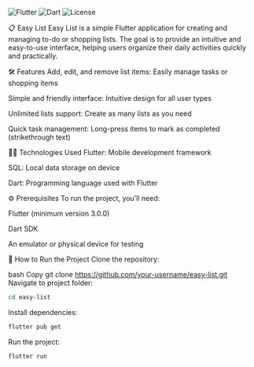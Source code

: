 ![Flutter](https://img.shields.io/badge/Flutter-3.13-blue?logo=flutter&style=flat-square)
![Dart](https://img.shields.io/badge/Dart-2.19-blue?logo=dart&style=flat-square)
![License](https://img.shields.io/badge/License-MIT-green?style=flat-square)

📋 Easy List
Easy List is a simple Flutter application for creating and managing to-do or shopping lists. The goal is to provide an intuitive and easy-to-use interface, helping users organize their daily activities quickly and practically.

🛠️ Features
Add, edit, and remove list items: Easily manage tasks or shopping items

Simple and friendly interface: Intuitive design for all user types

Unlimited lists support: Create as many lists as you need

Quick task management: Long-press items to mark as completed (strikethrough text)

🧑‍💻 Technologies Used
Flutter: Mobile development framework

SQL: Local data storage on device

Dart: Programming language used with Flutter

⚙️ Prerequisites
To run the project, you'll need:

Flutter (minimum version 3.0.0)

Dart SDK

An emulator or physical device for testing

🚀 How to Run the Project
Clone the repository:

bash
Copy
git clone https://github.com/your-username/easy-list.git  
Navigate to project folder:

  ```bash
cd easy-list
  ```
Install dependencies:
  ```bash
flutter pub get
  ```
Run the project:
  ```bash
flutter run
  ```
